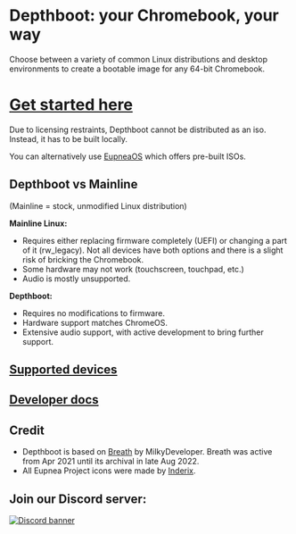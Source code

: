 # Depthboot: your **Chromebook**, your way
Choose between a variety of common Linux distributions and desktop environments to create a bootable image for any 64-bit Chromebook.
<h1><a href="https://eupnea-linux.github.io/main.html#/depthboot-pages/requirements">Get started here</a></h1>
Due to licensing restraints, Depthboot cannot be distributed as an iso. Instead, it has to be built locally.

You can alternatively use [EupneaOS](https://github.com/eupnea-linux/eupnea-os) which offers pre-built ISOs.

## Depthboot vs Mainline
(Mainline = stock, unmodified Linux distribution)

**Mainline Linux:**
* Requires either replacing firmware completely (UEFI) or changing a part of it (rw_legacy). Not all devices have both options and there is a slight risk of bricking the Chromebook.
* Some hardware may not work (touchscreen, touchpad, etc.)
* Audio is mostly unsupported.

**Depthboot:**
* Requires no modifications to firmware.
* Hardware support matches ChromeOS.
* Extensive audio support, with active development to bring further support.

## [Supported devices](https://eupnea-linux.github.io/main.html#/depthboot-pages/requirements?id=supported-devices)

## [Developer docs](https://eupnea-linux.github.io/main.html#/dev-pages/build-script)

## Credit
* Depthboot is based on [Breath](https://github.com/cb-linux/breath) by MilkyDeveloper. Breath was active from Apr 2021 until its archival in late Aug 2022.  
* All Eupnea Project icons were made by [Inderix](https://github.com/Inderix).

## Join our Discord server:
[<img src="https://discordapp.com/api/guilds/994245999822381076/widget.png?style=banner2" alt="Discord banner"></img>](https://discord.gg/jxXb2PwzYz)
